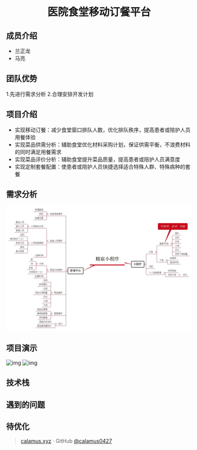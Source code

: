 <h1 align="center">医院食堂移动订餐平台
</h1>

## 成员介绍
- 兰正龙
- 马亮

## 团队优势
1.先进行需求分析
2.合理安排开发计划



## 项目介绍
-	实现移动订餐：减少食堂窗口排队人数，优化排队秩序，提高患者或陪护人员用餐体验
-	实现菜品供需分析：辅助食堂优化材料采购计划，保证供需平衡，不浪费材料的同时满足用餐需求
-	实现菜品评价分析：辅助食堂提升菜品质量，提高患者或陪护人员满意度
-	实现定制套餐配置：使患者或陪护人员快捷选择适合特殊人群、特殊病种的套餐


## 需求分析
![img](./img/精宸小程序.jpg)


## 项目演示
![img](http://pbsp6zdxi.bkt.clouddn.com/wechatfinan.gif)
![img](http://pbsp6zdxi.bkt.clouddn.com/pcshow.gif)


## 技术栈


## 遇到的问题

## 待优化





> [calamus.xyz](https://calamus.xyz) · GitHub [@calamus0427](https://github.com/calamus0427) 